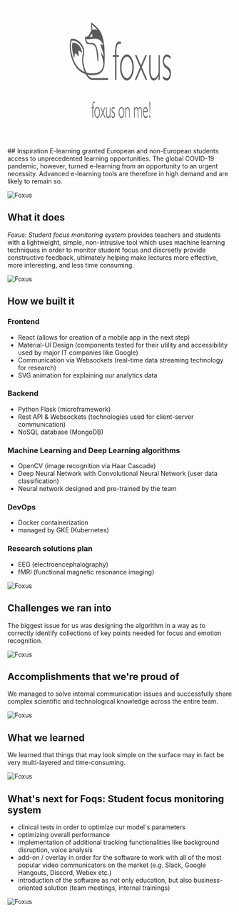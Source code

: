 <p align="center">
  <a href="https://github.com/pawelkonior/foxus">
    <img src="images/image.png" alt="Logo" width="800" height="300">
  </a>
</p>
## Inspiration
E-learning granted European and non-European students access to unprecedented learning opportunities. The global COVID-19 pandemic, however, turned e-learning from an opportunity to an urgent necessity. Advanced e-learning tools are therefore in high demand and are likely to remain so.
 
![Foxus](https://drive.google.com/uc?export=view&id=1wzxHMjhFKo76Oj1PUWjm-ogehZTu8OQ-)
## What it does
*Foxus: Student focus monitoring system* provides teachers and students with a lightweight, simple, non-intrusive tool which uses machine learning techniques in order to monitor student focus and discreetly provide constructive feedback, ultimately helping make lectures more effective, more interesting, and less time consuming.
 
![Foxus](https://drive.google.com/uc?export=view&id=1wzxHMjhFKo76Oj1PUWjm-ogehZTu8OQ-)
## How we built it
### Frontend
- React (allows for creation of a mobile app in the next step)	
- Material-UI Design (components tested for their utility and accessibility used by major IT companies like Google)
- Communication via Websockets (real-time data streaming technology for research)
- SVG animation for explaining our analytics data
### Backend
- Python Flask (microframework)
- Rest API & Websockets (technologies used for client-server communication)
- NoSQL database (MongoDB)
### Machine Learning and Deep Learning algorithms
- OpenCV (image recognition via Haar Cascade)
- Deep Neural Network with Convolutional Neural Network (user data classification)
- Neural network designed and pre-trained by the team
### DevOps
- Docker containerization
- managed by GKE (Kubernetes)
### Research solutions plan
- EEG (electroencephalography)
- fMRI (functional magnetic resonance imaging)
 
![Foxus](https://drive.google.com/uc?export=view&id=1wzxHMjhFKo76Oj1PUWjm-ogehZTu8OQ-)
## Challenges we ran into
The biggest issue for us was designing the algorithm in a way as to correctly identify collections of key points needed for focus and emotion recognition.
 
![Foxus](https://drive.google.com/uc?export=view&id=1wzxHMjhFKo76Oj1PUWjm-ogehZTu8OQ-)
## Accomplishments that we're proud of
We managed to solve internal communication issues and successfully share complex scientific and technological knowledge across the entire team.

![Foxus](https://drive.google.com/uc?export=view&id=1wzxHMjhFKo76Oj1PUWjm-ogehZTu8OQ-)
## What we learned
We learned that things that may look simple on the surface may in fact be very multi-layered and time-consuming.
 
![Foxus](https://drive.google.com/uc?export=view&id=1wzxHMjhFKo76Oj1PUWjm-ogehZTu8OQ-)
## What's next for Foqs: Student focus monitoring system
- clinical tests in order to optimize our model's parameters
- optimizing overall performance
- implementation of additional tracking functionalities like background disruption, voice analysis
- add-on / overlay in order for the software to work with all of the most popular video communicators on the market (e.g. Slack, Google Hangouts, Discord, Webex etc.)
- introduction of the software as not only education, but also business-oriented solution (team meetings, internal trainings)
 
![Foxus](https://drive.google.com/uc?export=view&id=1wzxHMjhFKo76Oj1PUWjm-ogehZTu8OQ-)
